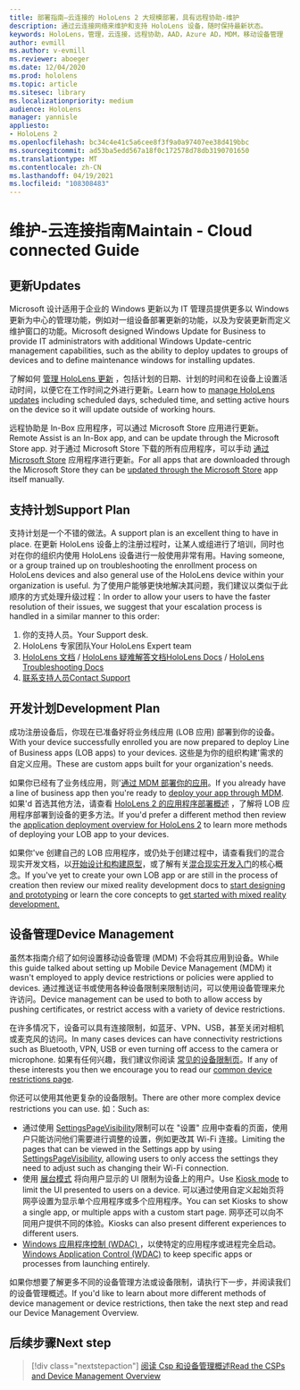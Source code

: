 ```yaml
---
title: 部署指南–云连接的 HoloLens 2 大规模部署，具有远程协助-维护
description: 通过云连接网络来维护和支持 HoloLens 设备，随时保持最新状态。
keywords: HoloLens，管理，云连接，远程协助，AAD，Azure AD，MDM，移动设备管理
author: evmill
ms.author: v-evmill
ms.reviewer: aboeger
ms.date: 12/04/2020
ms.prod: hololens
ms.topic: article
ms.sitesec: library
ms.localizationpriority: medium
audience: HoloLens
manager: yannisle
appliesto:
- HoloLens 2
ms.openlocfilehash: bc34c4e41c5a6cee8f3f9a0a97407ee38d419bbc
ms.sourcegitcommit: ad53ba5edd567a18f0c172578d78db3190701650
ms.translationtype: MT
ms.contentlocale: zh-CN
ms.lasthandoff: 04/19/2021
ms.locfileid: "108308483"
---
```

# <a name="maintain---cloud-connected-guide"></a><span data-ttu-id="014c0-104">维护-云连接指南</span><span class="sxs-lookup"><span data-stu-id="014c0-104">Maintain - Cloud connected Guide</span></span>

## <a name="updates"></a><span data-ttu-id="014c0-105">更新</span><span class="sxs-lookup"><span data-stu-id="014c0-105">Updates</span></span>

<span data-ttu-id="014c0-106">Microsoft 设计适用于企业的 Windows 更新以为 IT 管理员提供更多以 Windows 更新为中心的管理功能，例如对一组设备部署更新的功能，以及为安装更新而定义维护窗口的功能。</span><span class="sxs-lookup"><span data-stu-id="014c0-106">Microsoft designed Windows Update for Business to provide IT administrators with additional Windows Update-centric management capabilities, such as the ability to deploy updates to groups of devices and to define maintenance windows for installing updates.</span></span>

<span data-ttu-id="014c0-107">了解如何 [管理 HoloLens 更新](https://docs.microsoft.com/hololens/hololens-updates) ，包括计划的日期、计划的时间和在设备上设置活动时间，以便它在工作时间之外进行更新。</span><span class="sxs-lookup"><span data-stu-id="014c0-107">Learn how to [manage HoloLens updates](https://docs.microsoft.com/hololens/hololens-updates) including scheduled days, scheduled time, and setting active hours on the device so it will update outside of working hours.</span></span>

<span data-ttu-id="014c0-108">远程协助是 In-Box 应用程序，可以通过 Microsoft Store 应用进行更新。</span><span class="sxs-lookup"><span data-stu-id="014c0-108">Remote Assist is an In-Box app, and can be update through the Microsoft Store app.</span></span> <span data-ttu-id="014c0-109">对于通过 Microsoft Store 下载的所有应用程序，可以手动 [通过 Microsoft Store](https://docs.microsoft.com/hololens/holographic-store-apps#update-apps) 应用程序进行更新。</span><span class="sxs-lookup"><span data-stu-id="014c0-109">For all apps that are downloaded through the Microsoft Store they can be [updated through the Microsoft Store](https://docs.microsoft.com/hololens/holographic-store-apps#update-apps) app itself manually.</span></span>

## <a name="support-plan"></a><span data-ttu-id="014c0-110">支持计划</span><span class="sxs-lookup"><span data-stu-id="014c0-110">Support Plan</span></span>

<span data-ttu-id="014c0-111">支持计划是一个不错的做法。</span><span class="sxs-lookup"><span data-stu-id="014c0-111">A support plan is an excellent thing to have in place.</span></span> <span data-ttu-id="014c0-112">在更新 HoloLens 设备上的注册过程时，让某人或组进行了培训，同时也对在你的组织内使用 HoloLens 设备进行一般使用非常有用。</span><span class="sxs-lookup"><span data-stu-id="014c0-112">Having someone, or a group trained up on troubleshooting the enrollment process on HoloLens devices and also general use of the HoloLens device within your organization is useful.</span></span> <span data-ttu-id="014c0-113">为了使用户能够更快地解决其问题，我们建议以类似于此顺序的方式处理升级过程：</span><span class="sxs-lookup"><span data-stu-id="014c0-113">In order to allow your users to have the faster resolution of their issues, we suggest that your escalation process is handled in a similar manner to this order:</span></span>

1. <span data-ttu-id="014c0-114">你的支持人员。</span><span class="sxs-lookup"><span data-stu-id="014c0-114">Your Support desk.</span></span>
2. <span data-ttu-id="014c0-115">HoloLens 专家团队</span><span class="sxs-lookup"><span data-stu-id="014c0-115">Your HoloLens Expert team</span></span>
3. <span data-ttu-id="014c0-116">[HoloLens 文档](https://docs.microsoft.com/hololens/)  / [HoloLens 疑难解答文档](https://docs.microsoft.com/hololens/hololens-troubleshooting)</span><span class="sxs-lookup"><span data-stu-id="014c0-116">[HoloLens Docs](https://docs.microsoft.com/hololens/) / [HoloLens Troubleshooting Docs](https://docs.microsoft.com/hololens/hololens-troubleshooting)</span></span>
4. [<span data-ttu-id="014c0-117">联系支持人员</span><span class="sxs-lookup"><span data-stu-id="014c0-117">Contact Support</span></span>](https://support.serviceshub.microsoft.com/supportforbusiness/create?sapId=e9391227-fa6d-927b-0fff-f96288631b8f)

## <a name="development-plan"></a><span data-ttu-id="014c0-118">开发计划</span><span class="sxs-lookup"><span data-stu-id="014c0-118">Development Plan</span></span>

<span data-ttu-id="014c0-119">成功注册设备后，你现在已准备好将业务线应用 (LOB 应用) 部署到你的设备。</span><span class="sxs-lookup"><span data-stu-id="014c0-119">With your device successfully enrolled you are now prepared to deploy Line of Business apps (LOB apps) to your devices.</span></span> <span data-ttu-id="014c0-120">这些是为你的组织构建&#39;需求的自定义应用。</span><span class="sxs-lookup"><span data-stu-id="014c0-120">These are custom apps built for your organization&#39;s needs.</span></span>

<span data-ttu-id="014c0-121">如果你已经有了业务线应用，则&#39;[通过 MDM 部署你的应用](https://docs.microsoft.com/hololens/app-deploy-intune)。</span><span class="sxs-lookup"><span data-stu-id="014c0-121">If you already have a line of business app then you&#39;re ready to [deploy your app through MDM](https://docs.microsoft.com/hololens/app-deploy-intune).</span></span> <span data-ttu-id="014c0-122">如果&#39;d 首选其他方法，请查看 [HoloLens 2 的应用程序部署概述](https://docs.microsoft.com/hololens/app-deploy-overview) ，了解将 LOB 应用程序部署到设备的更多方法。</span><span class="sxs-lookup"><span data-stu-id="014c0-122">If you&#39;d prefer a different method then review the [application deployment overview for HoloLens 2](https://docs.microsoft.com/hololens/app-deploy-overview) to learn more methods of deploying your LOB app to your devices.</span></span>

<span data-ttu-id="014c0-123">如果你&#39;ve 创建自己的 LOB 应用程序，或仍处于创建过程中，请查看我们的混合现实开发文档，以[开始设计和构建原型](https://docs.microsoft.com/windows/mixed-reality/design/design)，或了解有关[混合现实开发入门](https://docs.microsoft.com/windows/mixed-reality/discover/get-started-with-mr)的核心概念。</span><span class="sxs-lookup"><span data-stu-id="014c0-123">If you&#39;ve yet to create your own LOB app or are still in the process of creation then review our mixed reality development docs to [start designing and prototyping](https://docs.microsoft.com/windows/mixed-reality/design/design) or learn the core concepts to [get started with mixed reality development.](https://docs.microsoft.com/windows/mixed-reality/discover/get-started-with-mr)</span></span>

## <a name="device-management"></a><span data-ttu-id="014c0-124">设备管理</span><span class="sxs-lookup"><span data-stu-id="014c0-124">Device Management</span></span> 

<span data-ttu-id="014c0-125">虽然本指南介绍了如何设置移动设备管理 (MDM) 不会将其应用到设备。</span><span class="sxs-lookup"><span data-stu-id="014c0-125">While this guide talked about setting up Mobile Device Management (MDM) it wasn't employed to apply device restrictions or policies were applied to devices.</span></span> <span data-ttu-id="014c0-126">通过推送证书或使用各种设备限制来限制访问，可以使用设备管理来允许访问。</span><span class="sxs-lookup"><span data-stu-id="014c0-126">Device management can be used to both to allow access by pushing certificates, or restrict access with a variety of device restrictions.</span></span> 

<span data-ttu-id="014c0-127">在许多情况下，设备可以具有连接限制，如蓝牙、VPN、USB，甚至关闭对相机或麦克风的访问。</span><span class="sxs-lookup"><span data-stu-id="014c0-127">In many cases devices can have connectivity restrictions such as Bluetooth, VPN, USB or even turning off access to the camera or microphone.</span></span> <span data-ttu-id="014c0-128">如果有任何兴趣，我们建议你阅读 [常见的设备限制页](hololens-common-device-restrictions.md)。</span><span class="sxs-lookup"><span data-stu-id="014c0-128">If any of these interests you then we encourage you to read our [common device restrictions page](hololens-common-device-restrictions.md).</span></span>

<span data-ttu-id="014c0-129">你还可以使用其他更复杂的设备限制。</span><span class="sxs-lookup"><span data-stu-id="014c0-129">There are other more complex device restrictions you can use.</span></span> <span data-ttu-id="014c0-130">如：</span><span class="sxs-lookup"><span data-stu-id="014c0-130">Such as:</span></span>

- <span data-ttu-id="014c0-131">通过使用 [SettingsPageVisibility](settings-uri-list.md)限制可以在 "设置" 应用中查看的页面，使用户只能访问他们需要进行调整的设置，例如更改其 Wi-Fi 连接。</span><span class="sxs-lookup"><span data-stu-id="014c0-131">Limiting the pages that can be viewed in the Settings app by using [SettingsPageVisibility](settings-uri-list.md), allowing users to only access the settings they need to adjust such as changing their Wi-Fi connection.</span></span>
- <span data-ttu-id="014c0-132">使用 [展台模式](hololens-kiosk.md) 将向用户显示的 UI 限制为设备上的用户。</span><span class="sxs-lookup"><span data-stu-id="014c0-132">Use [Kiosk mode](hololens-kiosk.md) to limit the UI presented to users on a device.</span></span> <span data-ttu-id="014c0-133">可以通过使用自定义起始页将网亭设置为显示单个应用程序或多个应用程序。</span><span class="sxs-lookup"><span data-stu-id="014c0-133">You can set Kiosks to show a single app, or multiple apps with a custom start page.</span></span> <span data-ttu-id="014c0-134">网亭还可以向不同用户提供不同的体验。</span><span class="sxs-lookup"><span data-stu-id="014c0-134">Kiosks can also present different experiences to different users.</span></span>  
- <span data-ttu-id="014c0-135">[Windows 应用程序控制 (WDAC) ](windows-defender-application-control-wdac.md) ，以使特定的应用程序或进程完全启动。</span><span class="sxs-lookup"><span data-stu-id="014c0-135">[Windows Application Control (WDAC)](windows-defender-application-control-wdac.md) to keep specific apps or processes from launching entirely.</span></span>

<span data-ttu-id="014c0-136">如果你想要了解更多不同的设备管理方法或设备限制，请执行下一步，并阅读我们的设备管理概述。</span><span class="sxs-lookup"><span data-stu-id="014c0-136">If you'd like to learn about more different methods of device management or device restrictions, then take the next step and read our Device Management Overview.</span></span>

## <a name="next-step"></a><span data-ttu-id="014c0-137">后续步骤</span><span class="sxs-lookup"><span data-stu-id="014c0-137">Next step</span></span>

> [!div class="nextstepaction"]
> [<span data-ttu-id="014c0-138">阅读 Csp 和设备管理概述</span><span class="sxs-lookup"><span data-stu-id="014c0-138">Read the CSPs and Device Management Overview</span></span>](hololens-csp-policy-overview.md)
